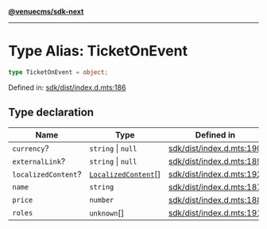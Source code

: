 [**@venuecms/sdk-next**](../Index.md)

***

# Type Alias: TicketOnEvent

```ts
type TicketOnEvent = object;
```

Defined in: [sdk/dist/index.d.mts:186](https://github.com/venuecms/sdk/blob/dfe07bbbcbeec8ddfda43f5a7fc98ecc9dc8ce66/packages/sdk/dist/index.d.mts#L186)

## Type declaration

| Name | Type | Defined in |
| ------ | ------ | ------ |
| <a id="currency"></a> `currency`? | `string` \| `null` | [sdk/dist/index.d.mts:190](https://github.com/venuecms/sdk/blob/dfe07bbbcbeec8ddfda43f5a7fc98ecc9dc8ce66/packages/sdk/dist/index.d.mts#L190) |
| <a id="externallink"></a> `externalLink`? | `string` \| `null` | [sdk/dist/index.d.mts:189](https://github.com/venuecms/sdk/blob/dfe07bbbcbeec8ddfda43f5a7fc98ecc9dc8ce66/packages/sdk/dist/index.d.mts#L189) |
| <a id="localizedcontent"></a> `localizedContent`? | [`LocalizedContent`](LocalizedContent.md)[] | [sdk/dist/index.d.mts:192](https://github.com/venuecms/sdk/blob/dfe07bbbcbeec8ddfda43f5a7fc98ecc9dc8ce66/packages/sdk/dist/index.d.mts#L192) |
| <a id="name"></a> `name` | `string` | [sdk/dist/index.d.mts:187](https://github.com/venuecms/sdk/blob/dfe07bbbcbeec8ddfda43f5a7fc98ecc9dc8ce66/packages/sdk/dist/index.d.mts#L187) |
| <a id="price"></a> `price` | `number` | [sdk/dist/index.d.mts:188](https://github.com/venuecms/sdk/blob/dfe07bbbcbeec8ddfda43f5a7fc98ecc9dc8ce66/packages/sdk/dist/index.d.mts#L188) |
| <a id="roles"></a> `roles` | `unknown`[] | [sdk/dist/index.d.mts:191](https://github.com/venuecms/sdk/blob/dfe07bbbcbeec8ddfda43f5a7fc98ecc9dc8ce66/packages/sdk/dist/index.d.mts#L191) |
